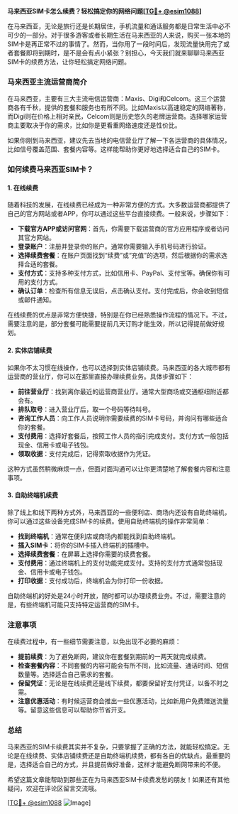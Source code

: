 **马来西亚SIM卡怎么续费？轻松搞定你的网络问题[[TG💪+ @esim1088](https://t.me/s/esim1088)]**

在马来西亚，无论是旅行还是长期居住，手机流量和通话服务都是日常生活中必不可少的一部分。对于很多游客或者长期生活在马来西亚的人来说，购买一张本地的SIM卡是再正常不过的事情了。然而，当你用了一段时间后，发现流量快用完了或者套餐即将到期时，是不是会有点小紧张？别担心，今天我们就来聊聊马来西亚SIM卡的续费方法，让你轻松搞定网络问题。

### 马来西亚主流运营商简介

在马来西亚，主要有三大主流电信运营商：Maxis、Digi和Celcom。这三个运营商各有千秋，提供的套餐和服务也有所不同。比如Maxis以高速稳定的网络著称，而Digi则在价格上相对亲民，Celcom则是历史悠久的老牌运营商。选择哪家运营商主要取决于你的需求，比如你是更看重网络速度还是性价比。

如果你刚到马来西亚，建议先去当地的电信营业厅了解一下各运营商的具体情况，比如信号覆盖范围、套餐内容等。这样能帮助你更好地选择适合自己的SIM卡。

### 如何续费马来西亚SIM卡？

#### 1. 在线续费

随着科技的发展，在线续费已经成为一种非常方便的方式。大多数运营商都提供了自己的官方网站或者APP，你可以通过这些平台直接续费。一般来说，步骤如下：

- **下载官方APP或访问官网**：首先，你需要下载运营商的官方应用程序或者访问其官方网站。
- **登录账户**：注册并登录你的账户。通常你需要输入手机号码进行验证。
- **选择续费套餐**：在账户页面找到“续费”或“充值”的选项，然后根据你的需求选择合适的套餐。
- **支付方式**：支持多种支付方式，比如信用卡、PayPal、支付宝等。确保你有可用的支付方式。
- **确认订单**：检查所有信息无误后，点击确认支付。支付完成后，你会收到短信或邮件通知。

在线续费的优点是非常方便快捷，特别是在你已经熟悉操作流程的情况下。不过，需要注意的是，部分套餐可能需要提前几天订购才能生效，所以记得提前做好规划。

#### 2. 实体店铺续费

如果你不太习惯在线操作，也可以选择到实体店铺续费。马来西亚的各大城市都有运营商的营业厅，你可以在那里直接办理续费业务。具体步骤如下：

- **前往营业厅**：找到离你最近的运营商营业厅。通常大型商场或交通枢纽附近都会有。
- **排队取号**：进入营业厅后，取一个号码等待叫号。
- **咨询工作人员**：向工作人员说明你需要续费的SIM卡号码，并询问有哪些适合你的套餐。
- **支付费用**：选择好套餐后，按照工作人员的指引完成支付。支付方式一般包括现金、信用卡或电子钱包。
- **领取收据**：支付完成后，记得索取收据作为凭证。

这种方式虽然稍微麻烦一点，但面对面沟通可以让你更清楚地了解套餐内容和注意事项。

#### 3. 自助终端机续费

除了线上和线下两种方式外，马来西亚的一些便利店、商场内还设有自助终端机，你可以通过这些设备完成SIM卡的续费。使用自助终端机的操作非常简单：

- **找到终端机**：通常在便利店或商场内都能找到自助终端机。
- **插入SIM卡**：将你的SIM卡插入终端机的插槽中。
- **选择续费套餐**：在屏幕上选择你需要的续费套餐。
- **支付费用**：通过终端机上的支付功能完成支付。支持的支付方式通常包括现金、信用卡或电子钱包。
- **打印收据**：支付成功后，终端机会为你打印一份收据。

自助终端机的好处是24小时开放，随时都可以办理续费业务。不过，需要注意的是，有些终端机可能只支持特定运营商的SIM卡。

### 注意事项

在续费过程中，有一些细节需要注意，以免出现不必要的麻烦：

- **提前续费**：为了避免断网，建议你在套餐到期前的一两天就完成续费。
- **检查套餐内容**：不同套餐的内容可能会有所不同，比如流量、通话时间、短信数量等。选择适合自己需求的套餐。
- **保留凭证**：无论是在线续费还是线下续费，都要保留好支付凭证，以备不时之需。
- **注意优惠活动**：有时候运营商会推出一些优惠活动，比如新用户免费赠送流量等。留意这些信息可以帮助你节省开支。

### 总结

马来西亚的SIM卡续费其实并不复杂，只要掌握了正确的方法，就能轻松搞定。无论是在线续费、实体店铺续费还是自助终端机续费，都有各自的优缺点。最重要的是，选择适合自己的方式，并且提前做好准备，这样才能避免断网带来的不便。

希望这篇文章能帮助到那些正在为马来西亚SIM卡续费发愁的朋友！如果还有其他疑问，欢迎在评论区留言交流哦。

[[TG💪+ @esim1088](https://t.me/s/esim1088) ![Image](https://i.postimg.cc/4NQfJmqS/Snipaste-2025-05-13-00-14-12.png)]